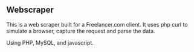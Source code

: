 <h2>Webscraper</h2>

This is a web scraper built for a Freelancer.com client.  It uses php curl to simulate a browser, capture the request and parse the data.

Using PHP, MySQL, and javascript.
